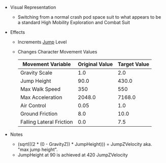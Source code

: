 - Visual Representation
    
    - Switching from a normal crash pod space suit to what appears to be a standard High Mobility Exploration and Combat Suit
- Effects
    
    - Increments [Jump](../../../../../Underground%20Anomalies/Design%20Notes/PC%20Variations/Ultion/Abilities/Jump.md) Level
        
    - Changes Character Movement Values
        
        | Movement Variable | Original Value | Target Value |
        | --- | --- | --- |
        | Gravity Scale | 1.0 | 2.0 |
        | Jump Height | 90.0 | 430.0 |
        | Max Walk Speed | 350 | 550 |
        | Max Acceleration | 2048.0 | 7168.0 |
        | Air Control | 0.05 | 1.0 |
        | Ground Friction | 8.0 | 10.0 |
        | Falling Lateral Friction | 0.0 | 7.5 |
        
- Notes
    
    - (sqrt(((2 \* (0 - GravityZ)) \* JumpHeight))) = JumpZVelocity aka. "max jump height".
    - JumpHeight at 90 is achieved at 420 JumpZVelocity